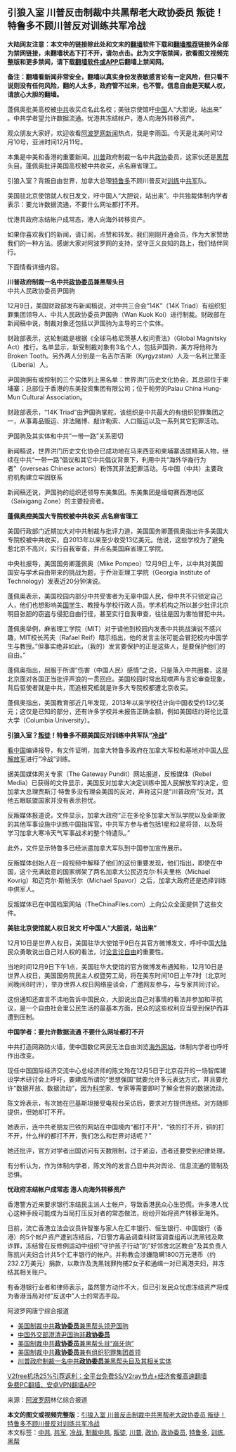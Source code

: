  <h2>引狼入室 川普反击制裁中共黑帮老大政协委员 叛徒！特鲁多不顾川普反对训练共军冷战</h2> <p class="notice"><b>大陆网友注意：本文中的链接除此处和文末的<a href="https://github.com/bannedbook/fanqiang" >翻墙</a>软件下载和<a href="https://github.com/killgcd/justmysocks/blob/master/README.md">翻墙推荐</a>链接外全部为禁网链接，未翻墙状态下打不开，请勿点击。此为文字版禁闻，欲看图文视频完整版和更多禁闻，请下载<a href="https://github.com/bannedbook/fanqiang">翻墙软件或APP</a>后翻墙上禁闻网。</p><p>备注：翻墙看新闻非常安全，翻墙以真实身份发表敏感言论有一定风险，但只看不说则没有任何风险，翻的人太多，政府管不过来，也不管。信息自由是天赋人权，请放心大胆的翻墙。</b></p>  <div class="entry"> <p id="summary">蓬佩奥批美高校被<a href="https://www.bannedbook.org/bnews/tag/%e4%b8%ad%e5%85%b1/" class="st_tag internal_tag" rel="tag" title="标签 中共 下的日志">中共</a>收买点名此名校；美驻京使馆吁<span class='wp_keywordlink_affiliate'><a href="https://www.bannedbook.org/" title="中国" target="_blank">中国</a></span>人“大胆说，站出来” 。中共学者望允许数据流通。忧港共冻结帐户，港人向海外转移资产。</p> <p>观众朋友大家好，欢迎收看<span class='wp_keywordlink_affiliate'><a href="https://www.aboluowang.com/" title="阿波罗网" target="_blank">阿波罗网</a></span><span class='wp_keywordlink_affiliate'><a href="https://www.bannedbook.org/" title="新闻">新闻</a></span>热点，我是李雨函。今天是北美时间12月10号，亚洲时间12月11号。</p> <p>本集是中美和香港的重要新闻。<a href="https://www.bannedbook.org/bnews/tag/%e5%b7%9d%e6%99%ae/" class="st_tag internal_tag" rel="tag" title="标签 川普 下的日志">川普</a>政府制裁一名中共<a href="https://www.bannedbook.org/bnews/tag/%e6%94%bf%e5%8d%8f/" class="st_tag internal_tag" rel="tag" title="标签 政协 下的日志">政协</a>委员，这家伙还是<a href="https://www.bannedbook.org/bnews/tag/%E9%BB%91%E5%B8%AE/" class="st_tag internal_tag" rel="tag" title="标签 黑帮 下的日志">黑帮</a>头目。蓬佩奥批评美国高校被中共收买，点名麻省理工。</p> <p>引狼入室？背叛自由世界，加拿大总理<a href="https://www.bannedbook.org/bnews/tag/%e7%89%b9%e9%b2%81%e5%a4%9a/" class="st_tag internal_tag" rel="tag" title="标签 特鲁多 下的日志">特鲁多</a>不顾川普反对<a href="https://www.bannedbook.org/bnews/tag/%E8%AE%AD%E7%BB%83/" class="st_tag internal_tag" rel="tag" title="标签 训练 下的日志">训练</a>中<a href="https://www.bannedbook.org/bnews/tag/%e5%85%b1%e5%86%9b/" class="st_tag internal_tag" rel="tag" title="标签 共军 下的日志">共军</a>队。</p> <p>美国驻北京使馆就人权日发文，吁中国人“大胆说，站出来”。中共独裁体制内学者表示：要允许数据流通，不要什么网址都打不开。</p> <p>忧港共政府冻结帐户成常态，港人向海外转移资产。</p> <p>如果你喜欢我们的新闻，请订阅，点赞和转发。我们刚刚开通会员，作为大家赞助我们的一种方法。感谢大家对阿波罗网的支持，坚守正义良知的路上，我们结伴同行。</p> <p>下面情看详细内容。</p> <p><strong>川普政府制裁一名中共<a href="https://www.bannedbook.org/bnews/tag/%E6%94%BF%E5%8D%8F%E5%A7%94%E5%91%98/" class="st_tag internal_tag" rel="tag" title="标签 政协委员 下的日志">政协委员</a>兼黑帮头目</strong><br />中共人民政协委员尹国驹</p> <p>12月9日，美国财政部发布新闻稿说，对中共三合会“14K”（14K Triad）有组织犯罪集团领导人、中共人民政协委员尹国驹（Wan Kuok Koi）进行制裁。财政部在新闻稿中说，制裁对象还包括以尹国驹为主导的三个实体。</p> <p>财政部表示，这轮制裁是根据《全球马格尼茨基人权问责法》（Global Magnitsky Act）推行。名单显示，新受制裁对象有3名个人，包括尹国驹，美方将他称为Broken Tooth。另外两人分别是一名吉尔吉斯（Kyrgyzstan）人及一名利比里亚（Liberia）人。</p>  <p>尹国驹拥有或控制的三个实体列上黑名单：世界洪门历史文化协会，其总部位于柬埔寨；总部位于香港的东美投资集团有限公司；位于帕劳的Palau China Hung-Mun Cultural Association。</p> <p>财政部表示，“14K Triad”由尹国驹掌舵，该组织是中共最大的有组织犯罪集团之一，从事毒品贩运、非法赌博、敲诈勒索、人口贩运以及一系列其它犯罪活动。</p> <p>尹国驹及其实体和中共“一带一路”关系密切</p> <p>新闻稿说，世界洪门历史文化协会已成功地在马来西亚和柬埔寨选拔精英人物，继续在中共“一带一路”倡议和其它中共倡议背景下，利用中共“海外华裔行为者”（overseas Chinese actors）粉饰其非法犯罪活动。与中国（中共）主要政府机构建立牢固联系</p> <p>新闻稿还说，尹国驹的组织还领导东美集团。东美集团是缅甸赛西港地区（Saixigang Zone）的主要投资者。</p> <p><strong>蓬佩奥控美国大专院校被中共收买 点名麻省理工</strong><br /></p> <p>美国行政部门近期加大对中共制裁与批评力道，美国国务卿蓬佩奥指出许多美国大专院校被中共收买，自2013年以来至少收受13亿美元。他说，这些学校为了避免惹北京不高兴，实行自我审查，并点名美国麻省理工学院。</p> <p>中央社报导，美国国务卿蓬佩奥（Mike Pompeo）12月9日上午，以中共对美国国安与学术自由带来的挑战为题，于乔治亚理工学院（Georgia Institute of Technology）发表近20分钟演说。</p> <p>蓬佩奥表示，美国校园内部分中共受害者为无辜中国人民，但中共不只锁定自己人，他们也想影响美<span class='wp_keywordlink'><a href="https://www.bannedbook.org/forum24/" title="国学传统文化禁书" target="_blank">国学</a></span>生、教授与学校行政人员。学术机构之所以甚少批评北京明目张胆的窃盗与侵犯自由行径，甚至实行自我审查，往往是因为害怕冒犯中共。</p> <p>蓬佩奥举例，麻省理工学院（MIT）对于请他到校园内发表中共挑战演说不感兴趣，MIT校长芮夫（Rafael Reif）暗示指出，他的发言主张可能会冒犯校内中国学生与教授。&#8221;但事实绝非如此，（我的）发言要保护的正是这些人，是要保护他们的自由。&#8221;</p> <p>蓬佩奥指出，屈服于所谓&#8221;伤害（中国人民）感情&#8221;之说，只是落入中共圈套，这是北京面对各国正当批评声浪的一贯回应。美国校园时常出现噤声与言论审查现象，背后驱使者就是中共，而追根究柢就是许多大专院校都遭北京收买。</p>  <p>蓬佩奥指出，美国教育部近几年发现，2013年以来学校估计向中国收受约13亿美元；这仅是已知的部分，还有许多学校并未报告正确金额，例如美国纽约哥伦比亚大学（Columbia University）。</p> <p><strong>引狼入室？<a href="https://www.bannedbook.org/bnews/tag/%E5%8F%9B%E5%BE%92/" class="st_tag internal_tag" rel="tag" title="标签 叛徒 下的日志">叛徒</a>！特鲁多不顾美国反对训练中共军队“<a href="https://www.bannedbook.org/bnews/tag/%E5%86%B7%E6%88%98/" class="st_tag internal_tag" rel="tag" title="标签 冷战 下的日志">冷战</a>”</strong><br /></p> <p><span class='wp_keywordlink_affiliate'><a href="https://www.secretchina.com/" title="看中国" target="_blank">看中国</a></span>编译报导，有文件证明，加拿大特鲁多政府在加拿大军校和基地对中国<span class='wp_keywordlink'><a href="https://www.bannedbook.org/forum2/topic989.html" title="“文化大革命”中的人民解放军" target="_blank">人民解放军</a></span>进行“冷战”训练。</p> <p>据美国媒体网关专家（The Gateway Pundit）网站报道，反叛媒体（Rebel Media）已获得的文件显示，美国反对加拿大决定训练中国人民解放军的决定，但加拿大总理贾斯汀·特鲁多没有理会美国的反对，声称这只是“川普政府”反对，其他五眼联盟国家并没有表示担忧。</p> <p>反叛媒体报道说，文件显示，加拿大政府“正在多伦多加拿大军队学院以及金斯敦的其他军事设施中训练中国指挥官。中共军方参与者包括1星和2星将领，以及将学习加拿大寒冷天气军事战术的整个特遣队。”</p> <p>此外，文件显示特鲁多已经派遣加拿大军队到中国参加宣传展示。</p> <p>反叛媒体创始人在一段视频中解释了他们的这份重要发现，他们指出，即使在中国，这个充满敌意的国家绑架了两名加拿大公民迈克尔·科夫里格（Michael Kovrig）和迈克尔·斯帕沃尔（Michael Spavor）之后，加拿大政府还是选择训练中供军人。</p> <p>反叛媒体已在中国档案网站（TheChinaFiles.com）上向公众全面提供了这些文件。</p> <p><strong>美驻北京使馆就人权日发文 吁中国人“大胆说，站出来”</strong><br /></p> <p>12月10日是世界人权日，美国驻华大使馆于9日在其官方微博发文，呼吁中国<span class='wp_keywordlink_affiliate'><a href="https://www.bannedbook.org/" title="大陆" target="_blank">大陆</a></span>民众勇敢说出自己对人权的看法，讨<span class='wp_keywordlink'><a href="https://www.bannedbook.org/forum2/topic1024.html" title="论言论自由" target="_blank">论言论自由</a></span>的重要性。</p> <p>当地时间12月9日下午1点，美国驻华大使馆的官方微博发布通知称，12月10日是世界人权日，美国国务院民主人权暨劳工局，将在美东时间10日上午7时（北京时间晚间8时许），举办世界人权日网络座谈会，广邀网友参与，与专家共同讨论。</p>  <p>这份通知还直言不讳地告诉中国民众，大胆说出自己对事情的看法并参加和平抗议，是一个自由社会里公民生活的最基本方面，民众的这些权利应当受到保护而非遭到压制。</p> <p><strong>中国学者：要允许数据流通 不要什么网址都打不开</strong><br /></p> <p>中共打造网路防火墙，使中国数亿网民无法自由浏览<span class='wp_keywordlink_affiliate'><a href="https://99cn.info/" title="海外网站" target="_blank">海外网站</a></span>，体制内学者也呼吁作出改变。</p> <p>现任中国国际经济交流中心总经济师的陈文玲在12月5日于北京召开的一场智库建设学术研讨会上呼吁，要建成所谓的“思想强国”就要允许多元表达方式，并且要允许“数据开放、数据流动”，因为<span class='wp_keywordlink'><a href="https://www.bannedbook.org/forum11/topic309.html" title="禁片：“科学”的棍子" target="_blank">科学</a></span>家、专家等需要即时了解全世界的数据流动。</p> <p>陈文玲表示，有次她在巴基斯坦接受电视台采访后，要求对方提供连结。对方随即提供，但她却打不开。</p> <p>她表示，连中共老朋友巴铁的网站在中国境内“都打不开”，“铁的打不开，铜的打不开，什么样的都打不开，我们怎么和世界对话呢？”</p> <p>她还批评，官方对学者出国访问有天数限制，过于紧迫，违者还要受到纪律处理。</p> <p>有分析认为，作为体制内学者，陈文玲的发言凸显中共对舆论、信息流通的管制及恐惧。</p> <p><strong>忧政府冻结帐户成常态 港人向海外转移资产</strong><br /></p> <p>香港警方近来要求银行冻结民主派人士帐户，导致香港民众心生恐慌。许多港人忧心这种手段可能成为当局打压反对者的常态做法，纷纷开始将资产转移至海外。</p> <p>日前，流亡香港立法会议员许智峯与家人在汇丰银行、恒生银行、中国银行（香港）的5个帐户资产遭到冻结后，7日警方毒品调查科财富调查组再以洗黑钱及欺诈罪，冻结曾在反修例运动中组织&#8221;守护孩子行动&#8221;的&#8221;好邻舍北区教会&#8221;及其负责人陈凯兴夫妇合计共5个汇丰银行的帐户。并称教会涉嫌隐瞒1800万元港币（约232.2万美元）捐款，以欺诈及洗黑钱罪拘捕2女子和通缉一对已离港夫妇，并冻结其相关账户。</p>  <p>有香港银行业者和律师表示，虽然警方动作不大，但已引发民众忧虑冻结资产将成为香港当局对付&#8221;反送中&#8221;人士的常态手段。</p> <p>阿波罗网唐宁综合报道</p> <ul class='op-related-articles' title='相关阅读'> <li><a href='https://www.bannedbook.org/bnews/bannedvideo/20201211/1445508.html' target='_blank'>美国制裁中共<b>政协委员</b>兼黑帮头领尹国驹</a></li> <li><a href='https://www.bannedbook.org/bnews/baitai/20201210/1445367.html' target='_blank'>中国外交部澄清尹国驹非<b>政协委员</b></a></li> <li><a href='https://www.bannedbook.org/bnews/cbnews/20201210/1445237.html' target='_blank'>美国制裁中共<b>政协委员</b>兼黑帮头目“崩牙驹”</a></li> <li><a href='https://www.bannedbook.org/bnews/headline/20201210/1445130.html' target='_blank'>美国制裁中共<b>政协委员</b>兼有组织犯罪集团首领</a></li> <li><a href='https://www.bannedbook.org/bnews/cbnews/20201210/1445018.html' target='_blank'>川普政府制裁一名中共<b>政协委员</b>兼黑帮头目及其相关实体</a></li> </ul> <p class="texttj"> <a href="https://www.bannedbook.org/forum23/topic22702.html" target="_blank">V2free机场25%引荐返利：全平台免费SS/V2ray节点+经济套餐高速翻墙</a><br/> <a href="https://github.com/bannedbook/fanqiang/wiki/%E7%A6%81%E9%97%BB%E7%BD%91%E5%AE%89%E5%8D%93%E7%BF%BB%E5%A2%99%E6%96%B0%E9%97%BBAPP" target="_blank">免费PC翻墙、安卓VPN翻墙APP</a></p><p> 来源：<a href="https://www.aboluowang.com/2020/1211/1532706.html" target="_blank">阿波罗网</a>林亿综合报道 </p><a name='sharetosocial'></a>       <div><b>本文的图文或视频完整版</b>：<a href='https://www.bannedbook.org/bnews/cnnews/20201211/1445528.html'>引狼入室 川普反击制裁中共黑帮老大政协委员 叛徒！特鲁多不顾川普反对训练共军冷战</a></div>  </div><!--END ENTRY--> <div class="postfooter"> <div>本文标签：<a href="https://www.bannedbook.org/bnews/tag/%e4%b8%ad%e5%85%b1/" rel="tag">中共</a>, <a href="https://www.bannedbook.org/bnews/tag/%e5%85%b1%e5%86%9b/" rel="tag">共军</a>, <a href="https://www.bannedbook.org/bnews/tag/%E5%86%B7%E6%88%98/" rel="tag">冷战</a>, <a href="https://www.bannedbook.org/bnews/tag/%E5%88%B6%E8%A3%81%E4%B8%AD%E5%85%B1/" rel="tag">制裁中共</a>, <a href="https://www.bannedbook.org/bnews/tag/%E5%8F%9B%E5%BE%92/" rel="tag">叛徒</a>, <a href="https://www.bannedbook.org/bnews/tag/%e5%b7%9d%e6%99%ae/" rel="tag">川普</a>, <a href="https://www.bannedbook.org/bnews/tag/%e6%94%bf%e5%8d%8f/" rel="tag">政协</a>, <a href="https://www.bannedbook.org/bnews/tag/%E6%94%BF%E5%8D%8F%E5%A7%94%E5%91%98/" rel="tag">政协委员</a>, <a href="https://www.bannedbook.org/bnews/tag/%e7%89%b9%e9%b2%81%e5%a4%9a/" rel="tag">特鲁多</a>, <a href="https://www.bannedbook.org/bnews/tag/%E8%AE%AD%E7%BB%83/" rel="tag">训练</a>, <a href="https://www.bannedbook.org/bnews/tag/%E9%BB%91%E5%B8%AE/" rel="tag">黑帮</a></div>  </div><!--END POSTFOOTER--> 